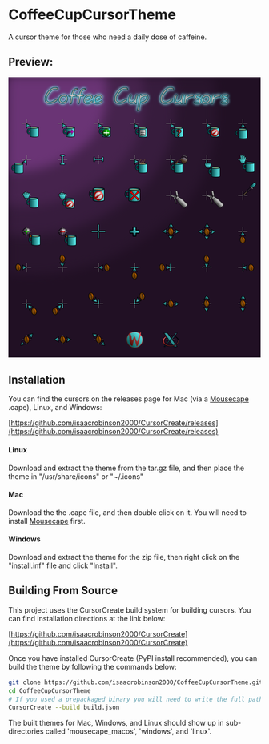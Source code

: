 # CoffeeCupCursorTheme
A cursor theme for those who need a daily dose of caffeine.

## Preview:
<img src="DarkPreview.png">

## Installation

You can find the cursors on the releases page for Mac (via a [Mousecape](https://github.com/alexzielenski/Mousecape) .cape), Linux, and Windows:

[https://github.com/isaacrobinson2000/CursorCreate/releases](https://github.com/isaacrobinson2000/CursorCreate/releases)

#### Linux

Download and extract the theme from the tar.gz file, and then place the theme in "/usr/share/icons" or "~/.icons"

#### Mac

Download the the .cape file, and then double click on it. You will need to install [Mousecape](https://github.com/alexzielenski/Mousecape/releases) first.

#### Windows

Download and extract the theme for the zip file, then right click on the "install.inf" file and click "Install".

## Building From Source

This project uses the CursorCreate build system for building cursors. You can find installation directions at the link below:

[https://github.com/isaacrobinson2000/CursorCreate](https://github.com/isaacrobinson2000/CursorCreate)

Once you have installed CursorCreate (PyPI install recommended), you can build the theme by following the commands below:
```bash
git clone https://github.com/isaacrobinson2000/CoffeeCupCursorTheme.git
cd CoffeeCupCursorTheme
# If you used a prepackaged binary you will need to write the full path to the binary instead of just 'CursorCreate':
CursorCreate --build build.json
```
The built themes for Mac, Windows, and Linux should show up in sub-directories called 'mousecape_macos', 'windows', and 'linux'.
